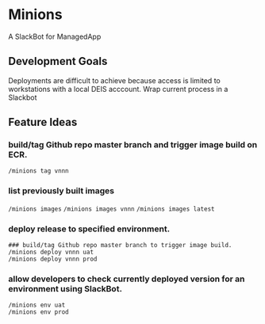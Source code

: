 # Minions
A SlackBot for ManagedApp

## Development Goals
Deployments are difficult to achieve because access is limited to workstations with a local DEIS acccount. Wrap current
process in a Slackbot

## Feature Ideas
### build/tag Github repo master branch and trigger image build on ECR.
```
/minions tag vnnn
```

### list previously built images
`/minions images`
`/minions images vnnn`
`/minions images latest`

### deploy release to specified environment.
```
### build/tag Github repo master branch to trigger image build. 
/minions deploy vnnn uat
/minions deploy vnnn prod
```

### allow developers to check currently deployed version for an environment using SlackBot.
```
/minions env uat
/minions env prod
```
